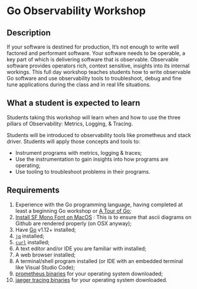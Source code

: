 # Go Observability Workshop

## Description

If your software is destined for production, It’s not enough to write well factored and performant software. Your software needs to be operable, a key part of which is delivering software that is observable. Observable software provides operators rich, context sensitive, insights into its internal workings. This full day workshop teaches students how to write observable Go software and use observability tools to troubleshoot, debug and fine tune applications during the class and in real life situations.

## What a student is expected to learn

Students taking this workshop will learn when and how to use the three pillars of Observability: Metrics, Logging, & Tracing.

Students will be introduced to observability tools like prometheus and stack driver. Students will apply those concepts and tools to:

* Instrument programs with metrics, logging & traces;
* Use the instrumentation to gain insights into how programs are operating;
* Use tooling to troubleshoot problems in their programs.

## Requirements

1. Experience with the Go programming language, having completed at least a beginning Go workshop or [A Tour of Go](https://tour.golang.org/welcome/1);
1. [Install SF Mono Font on MacOS](https://medium.com/@shashikant.jagtap/getting-apples-sf-mono-font-in-macos-1de5183add84) : This is to ensure that ascii diagrams on Github are rendered properly (on OSX anyway);
1. Have [Go](https://golang.org/doc/install) v1.12+ installed;
1. [`jq`](https://stedolan.github.io/jq/) installed;
1. [`curl`](https://curl.haxx.se/) installed;
1. A text editor and/or IDE you are familiar with installed;
1. A web browser installed;
1. A terminal/shell program installed (or IDE with an embedded terminal like Visual Studio Code);
1. [prometheus binaries](https://prometheus.io/download/) for your operating system downloaded;
1. [jaeger tracing binaries](https://www.jaegertracing.io/download/) for your operating system downloaded.
